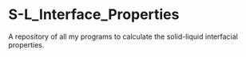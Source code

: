 # S-L_Interface_Properties
A repository of all my programs to calculate the solid-liquid interfacial properties. 
